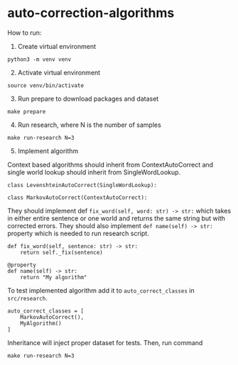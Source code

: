 # auto-correction-algorithms

How to run:
1) Create virtual environment

```
python3 -m venv venv
```

2) Activate virtual environment

```
source venv/bin/activate
```

3) Run prepare to download packages and dataset

```
make prepare
```

4) Run research, where N is the number of samples

```
make run-research N=3
```

5) Implement algorithm

Context based algorithms should inherit from ContextAutoCorrect and single world lookup should inherit from SingleWordLookup.

```
class LevenshteinAutoCorrect(SingleWordLookup):
```


```
class MarkovAutoCorrect(ContextAutoCorrect):
```

They should implement def `fix_word(self, word: str) -> str:` which takes in either entire sentence or one world and returns the same string but with corrected errors. They should also implement `def name(self) -> str:` property which is needed to run research script.

```
def fix_word(self, sentence: str) -> str:
    return self._fix(sentence)

@property
def name(self) -> str:
    return "My algorithm"
```

To test implemented algorithm add it to `auto_correct_classes` in `src/research`.

```
auto_correct_classes = [
    MarkovAutoCorrect(),
    MyAlgorithm()
]
```

Inheritance will inject proper dataset for tests. Then, run command

```
make run-research N=3
```